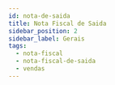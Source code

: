 ```yaml
---
id: nota-de-saida
title: Nota Fiscal de Saida
sidebar_position: 2
sidebar_label: Gerais
tags:
  - nota-fiscal
  - nota-fiscal-de-saida
  - vendas
---
```

